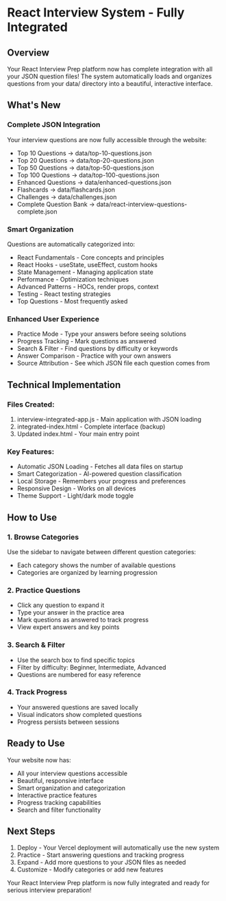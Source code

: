 # React Interview System - Fully Integrated

## Overview
Your React Interview Prep platform now has complete integration with all your JSON question files! The system automatically loads and organizes questions from your data/ directory into a beautiful, interactive interface.

## What's New

### Complete JSON Integration
Your interview questions are now fully accessible through the website:
- Top 10 Questions -> data/top-10-questions.json
- Top 20 Questions -> data/top-20-questions.json 
- Top 50 Questions -> data/top-50-questions.json
- Top 100 Questions -> data/top-100-questions.json
- Enhanced Questions -> data/enhanced-questions.json
- Flashcards -> data/flashcards.json
- Challenges -> data/challenges.json
- Complete Question Bank -> data/react-interview-questions-complete.json

### Smart Organization
Questions are automatically categorized into:
- React Fundamentals - Core concepts and principles
- React Hooks - useState, useEffect, custom hooks
- State Management - Managing application state
- Performance - Optimization techniques
- Advanced Patterns - HOCs, render props, context
- Testing - React testing strategies
- Top Questions - Most frequently asked

### Enhanced User Experience
- Practice Mode - Type your answers before seeing solutions
- Progress Tracking - Mark questions as answered
- Search & Filter - Find questions by difficulty or keywords  
- Answer Comparison - Practice with your own answers
- Source Attribution - See which JSON file each question comes from

## Technical Implementation

### Files Created:
1. interview-integrated-app.js - Main application with JSON loading
2. integrated-index.html - Complete interface (backup)
3. Updated index.html - Your main entry point

### Key Features:
- Automatic JSON Loading - Fetches all data files on startup
- Smart Categorization - AI-powered question classification
- Local Storage - Remembers your progress and preferences
- Responsive Design - Works on all devices
- Theme Support - Light/dark mode toggle

## How to Use

### 1. Browse Categories
Use the sidebar to navigate between different question categories:
- Each category shows the number of available questions
- Categories are organized by learning progression

### 2. Practice Questions
- Click any question to expand it
- Type your answer in the practice area
- Mark questions as answered to track progress
- View expert answers and key points

### 3. Search & Filter
- Use the search box to find specific topics
- Filter by difficulty: Beginner, Intermediate, Advanced
- Questions are numbered for easy reference

### 4. Track Progress 
- Your answered questions are saved locally
- Visual indicators show completed questions
- Progress persists between sessions

## Ready to Use
Your website now has:
- All your interview questions accessible  
- Beautiful, responsive interface
- Smart organization and categorization
- Interactive practice features
- Progress tracking capabilities
- Search and filter functionality

## Next Steps
1. Deploy - Your Vercel deployment will automatically use the new system
2. Practice - Start answering questions and tracking progress
3. Expand - Add more questions to your JSON files as needed
4. Customize - Modify categories or add new features

Your React Interview Prep platform is now fully integrated and ready for serious interview preparation!